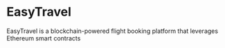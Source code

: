 # EasyTravel
EasyTravel is a blockchain-powered flight booking platform that leverages Ethereum smart contracts
